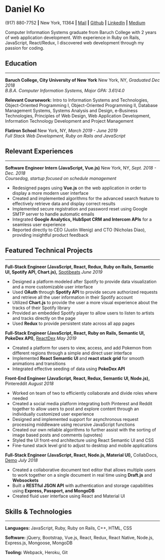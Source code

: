 # **Daniel Ko**

(917) 880-7752 **|** New York, 11364 **|** [Mail](https://mail.google.com/mail/u/0/?view=cm&fs=1&tf=1&source=mailto&to=dankomong@gmail.com) **|** [Github](https://github.com/dankomong) **|** [LinkedIn](https://www.linkedin.com/in/daniel-ko-35a968108/) **|** [Medium](https://medium.com/@dankomong)

Computer Information Systems  graduate from Baruch College with 2 years of web application development. With experience in Ruby on Rails, JavaScript, React/Redux, I discovered web development through my passion for coding.

## Education
---
**Baruch College, City University of New York** New York, NY, *Graduated Dec 2018*                                 
 *B.B.A. Computer Information Systems, Major GPA: 3.61/4.0*   

 **Relevant Coursework:**  Intro to Information Systems and Technologies, Object-Oriented Programming I, Object-Oriented Programming II, Database Management Systems, Systems Analysis and Design, e-Business Technologies, Principles of Web Design, Web Application Development, Information Technology Development and Project Management

 **Flatiron School**  New York, NY, *March 2019 - June 2019*     
 *Full Stack Web Development, Ruby on Rails and JavaScript*

 ## Relevant Experiences
 ---
 **Software Engineer Intern (JavaScript, Vue.js)**  New York, NY, *Sept. 2018 - Dec. 2018*     
 *Coursedog, startup focused on schedule management*
 - Redesigned pages using **Vue.js** on the web application in order to display a more modern user interface
 - Created and implemented  algorithms for the advanced search feature to effectively retrieve data and display correct results
 - Implemented secure registration and password reset using Google SMTP server to handle automatic emails
 - Integrated **Google Analytics, HubSpot CRM and Intercom APIs** for a seamless user experience
 - Reported directly to CEO (Justin Wenig) and CTO (Nicholas  Diao), providing insightful product feedback

## Featured Technical Projects
---
**Full-Stack Engineer (JavaScript, React, Redux, Ruby on Rails, Semantic UI, Spotify API, Chart.js),** [Spotibeats](https://github.com/dankomong/spotibeat-frontend) *June 2019*
 - Designed a platform modeled after Spotify to provide data visualization and a more customizable user interface
 - Used **OAuth** through **Spotify API** to provide secure authorized requests and retrieve all the user information in their Spotify account
 - Utilized **Chart.js** to provide the user a more visual experience about the tracks of their Spotify library
 - Provided an embedded Spotify player to allow users to listen to artists and tracks directly on the page
 - Used **Redux** to provide persistent state across all app pages

**Full-Stack Engineer (JavaScript, React, Ruby on Rails, Semantic UI, PokeDex API),** [ReactDex](https://github.com/dankomong/Reactdex-frontend) *May 2019*
- Created a platform for users to view, access, and add Pokemon from different regions through a simple and direct user interface
- Implemented **React Semantic UI** and **react stack grid** for smooth animations and transitions
- Integrated effective seeding of data using **PokeDex API**

**Front-End Engineer (JavaScript, React, Redux, Semantic UI, Node.js),** Pintereddit *August 2018*
- Worked on team of two to efficiently collaborate and divide roles where needed
- Created a social media platform integrating both Pinterest and Reddit together to allow users to post and explore content through an individually customized user experience
- Designed and implemented support for asynchronous request processing middleware using recursive JavaScript functions
- Created our own reliable algorithms to further assist with the sorting of image based posts and comments (upvotes)
- Styled the UI front-end architecture using React Semantic UI and CSS
- Fine-tuned stack level grid to adjust to desktop and mobile applications

**Full-Stack Engineer (JavaScript, React, Node.js, Material UI),** CollabDocs, [Demo](https://www.youtube.com/watch?time_continue=25&v=BUqEXLV3fxI)  *July 2018*
- Created a collaborative document text editor that allows multiple users to work together on a single document in real time using **Draft.js** and **Websockets**
- Built a **RESTful JSON API** with authentication and storage capabilities using **Express, Passport, and MongoDB**
- Created fluid user interface using React and Material UI

## Skills & Technologies
---
**Languages:** JavaScript, Ruby, Ruby on Rails, C++, HTML, CSS

**Software:**  jQuery, Bootstrap, Vue.js, React, Redux, React Native, Node.js, Express.js, Mongoose, MongoDB

**Tooling:** Webpack, Heroku, Git
